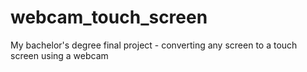 # webcam_touch_screen
My bachelor's degree final project - converting any screen to a touch screen using a webcam
